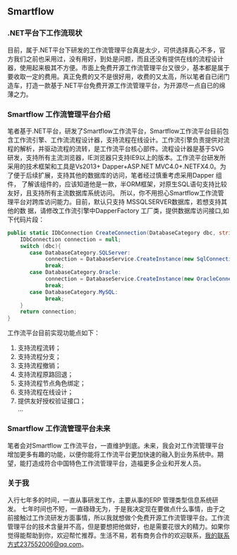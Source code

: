 ﻿## Smartflow
### .NET平台下工作流现状

目前，属于.NET平台下研发的工作流管理平台真是太少，可供选择真心不多，官方我们之前也采用过，没有用好，到处是问题，而且还没有提供在线的流程设计器，使用起来极其不方便。市面上免费开源工作流管理平台又很少，基本都是属于要收取一定的费用。真正免费的又不是很好用，收费的又太高，所以笔者自已闭门造车，打造一款基于.NET平台免费开源工作流管理平台，为开源尽一点自已的绵薄之力。
 
### Smartflow 工作流管理平台介绍
笔者基于.NET平台，研发了Smartflow工作流平台，Smartflow工作流平台目前包含工作流引擎、工作流流程设计器，支持流程在线设计。工作流引擎负责提供对流程的解析，并驱动流程的流转，是工作流平台核心部件。流程设计器是基于SVG研发，支持所有主流浏览器，IE浏览器只支持IE9以上的版本。工作流平台研发所采用的技术框架和工具是Vs2013+
Dapper+ASP.NET MVC4.0+.NETFX4.0。为了便于后续扩展，支持其他的数据库的访问，笔者经过慎重考虑采用Dapper
组件， 了解该组件的，应该知道他是一款，半ORM框架，对原生SQL语句支持比较友好，且支持所有主流数据库系统访问。
所以，你不用担心Smartflow工作流管理平台对跨库访问能力。目前，默认只支持 MSSQLSERVER数据库，若想支持其他的数
据，请修改工作流引擎中DapperFactory 工厂类，提供数据库访问接口,如下代码片段：
```C#
public static IDbConnection CreateConnection(DatabaseCategory dbc, string connectionString){
	IDbConnection connection = null;
	switch (dbc){
	   case DatabaseCategory.SQLServer:
			connection = DatabaseService.CreateInstance(new SqlConnection(connectionString));
			break;
	   case DatabaseCategory.Oracle:
			connection = DatabaseService.CreateInstance(new OracleConnection(connectionString));
			break;
	   case DatabaseCategory.MySQL:
			break;
	}
	return connection;
}
```
工作流平台目前实现功能点如下：
1.	支持流程流转；<br/>
2.	支持流程分支；<br/>
3.	支持流程撤销；<br/>
4.	支持流程原路回退；<br/>
5.	支持流程节点角色绑定；<br/>
6.	支持流程在线设计；<br/>
7.	提供友好授权验证接口；<br/>
...

### Smartflow 工作流管理平台未来
笔者会对Smartflow 工作流平台，一直维护到底。未来，我会对工作流管理平台增加更多有趣的功能，以便你能将工作流平台更加快速的融入到业务系统中。期望，能打造成符合中国特色工作流管理平台，造福更多企业和开发人员。
### 关于我
入行七年多的时间，一直从事研发工作，主要从事的ERP 管理类型信息系统研发。 七年时间也不短，一直碌碌无为，于是我决定现在要做点什么事情，由于之前接触过工作流研发方面事情，所以我就想做个免费开源工作流管理平台。工作流管理平台的技术含量并不高，但是要想把他做好，也是需要花很大的精力。如果你觉得能帮助到你，欢迎帮忙推荐。生活不易，若有商务合作的欢迎联系，我的联系方式237552006@qq.com。